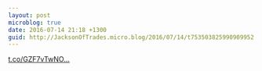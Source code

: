 ```yaml
---
layout: post
microblog: true
date: 2016-07-14 21:18 +1300
guid: http://JacksonOfTrades.micro.blog/2016/07/14/t753503825990909952.html
---
```

[t.co/GZF7vTwNO...](https://t.co/GZF7vTwNO9)
